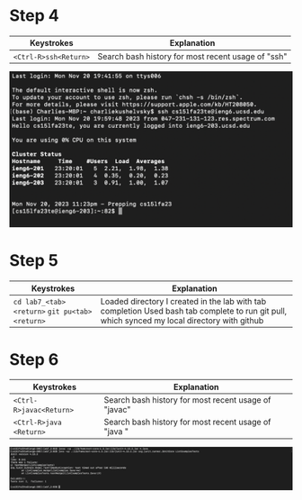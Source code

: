 # Step 4
| Keystrokes            | Explanation                                        |
|-----------------------|----------------------------------------------------|
| `<Ctrl-R>ssh<Return>` | Search bash history for most recent usage of "ssh" |

![Step4](https://raw.githubusercontent.com/charliekush/cse15l-lab-reports/49577fc31ac1c6134ae0c95a5566d55fb55afc10/Screenshot%202023-11-20%20at%2011.23.46%20PM.png)

# Step 5
| Keystrokes                                    | Explanation                                                                                                                                   |
|-----------------------------------------------|-----------------------------------------------------------------------------------------------------------------------------------------------|
| `cd lab7_<tab><return>` `git pu<tab><return>` | Loaded directory I created in the lab with tab completion Used bash tab complete to run git pull, which synced my local directory with github |

# Step 6
| Keystrokes              | Explanation                                          |
|-------------------------|------------------------------------------------------|
| `<Ctrl-R>javac<Return>` | Search bash history for most recent usage of "javac" |
| `<Ctrl-R>java <Return>` | Search bash history for most recent usage of "java " |


![Step6](https://raw.githubusercontent.com/charliekush/cse15l-lab-reports/eec4d7aefc915fc952a4913c72698c0f90cefe70/Screenshot%202023-11-20%20at%209.35.38%20PM.png)

